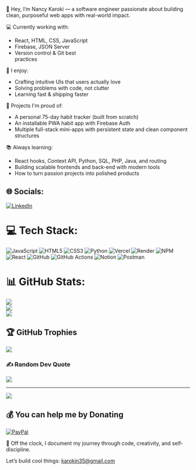 👋 Hey, I’m Nancy Karoki — a software engineer passionate about building clean, purposeful web apps with real-world impact.<br/>

💻 Currently working with:
- React, HTML, CSS, JavaScript<br/>
- Firebase, JSON Server<br/>
- Version control & Git best<br/> practices

🧠 I enjoy:
- Crafting intuitive UIs that users actually love<br/>
- Solving problems with code, not clutter<br/>
- Learning fast & shipping faster<br/>

🚀 Projects I'm proud of:
- A personal 75-day habit tracker (built from scratch)<br/>
- An installable PWA habit app with Firebase Auth<br/>
- Multiple full-stack mini-apps with persistent state and clean component structures<br/>

📚 Always learning:
- React hooks, Context API, Python, SQL, PHP, Java, and routing<br/>
- Building scalable frontends and back-end with modern tools<br/>
- How to turn passion projects into polished products<br/>

## 🌐 Socials:
[![LinkedIn](https://img.shields.io/badge/LinkedIn-%230077B5.svg?logo=linkedin&logoColor=white)](https://linkedin.com/in/www.linkedin.com/in/nancy-karoki-110640241) 

# 💻 Tech Stack:
![JavaScript](https://img.shields.io/badge/javascript-%23323330.svg?style=for-the-badge&logo=javascript&logoColor=%23F7DF1E) ![HTML5](https://img.shields.io/badge/html5-%23E34F26.svg?style=for-the-badge&logo=html5&logoColor=white) ![CSS3](https://img.shields.io/badge/css3-%231572B6.svg?style=for-the-badge&logo=css3&logoColor=white) ![Python](https://img.shields.io/badge/python-3670A0?style=for-the-badge&logo=python&logoColor=ffdd54) ![Vercel](https://img.shields.io/badge/vercel-%23000000.svg?style=for-the-badge&logo=vercel&logoColor=white) ![Render](https://img.shields.io/badge/Render-%46E3B7.svg?style=for-the-badge&logo=render&logoColor=white) ![NPM](https://img.shields.io/badge/NPM-%23CB3837.svg?style=for-the-badge&logo=npm&logoColor=white) ![React](https://img.shields.io/badge/react-%2320232a.svg?style=for-the-badge&logo=react&logoColor=%2361DAFB) ![GitHub](https://img.shields.io/badge/github-%23121011.svg?style=for-the-badge&logo=github&logoColor=white) ![GitHub Actions](https://img.shields.io/badge/github%20actions-%232671E5.svg?style=for-the-badge&logo=githubactions&logoColor=white) ![Notion](https://img.shields.io/badge/Notion-%23000000.svg?style=for-the-badge&logo=notion&logoColor=white) ![Postman](https://img.shields.io/badge/Postman-FF6C37?style=for-the-badge&logo=postman&logoColor=white)
# 📊 GitHub Stats:
![](https://github-readme-stats.vercel.app/api?username=Kaarr21&theme=bear&hide_border=false&include_all_commits=false&count_private=false)<br/>
![](https://nirzak-streak-stats.vercel.app/?user=Kaarr21&theme=bear&hide_border=false)<br/>
![](https://github-readme-stats.vercel.app/api/top-langs/?username=Kaarr21&theme=bear&hide_border=false&include_all_commits=false&count_private=false&layout=compact)

## 🏆 GitHub Trophies
![](https://github-profile-trophy.vercel.app/?username=Kaarr21&theme=radical&no-frame=false&no-bg=true&margin-w=4)

### ✍️ Random Dev Quote
![](https://quotes-github-readme.vercel.app/api?type=horizontal&theme=radical)

---
[![](https://visitcount.itsvg.in/api?id=Kaarr21&icon=0&color=0)](https://visitcount.itsvg.in)

  ## 💰 You can help me by Donating
  [![PayPal](https://img.shields.io/badge/PayPal-00457C?style=for-the-badge&logo=paypal&logoColor=white)](https://paypal.me/karokin35@gmail.com) 

  
<!-- Proudly created with GPRM ( https://gprm.itsvg.in ) -->

📸 Off the clock, I document my journey through code, creativity, and self-discipline.<br/>

Let’s build cool things: karokin35@gmail.com

